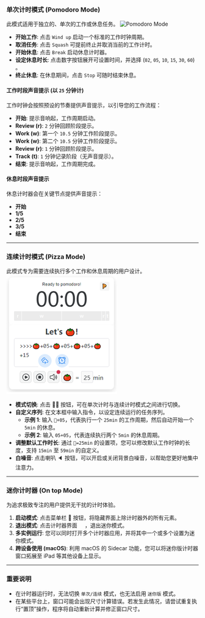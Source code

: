 ### **单次计时模式 (Pomodoro Mode)**

此模式适用于独立的、单次的工作或休息任务。
![Pomodoro Mode](/public/pomodoro-mode.png)

- **开始工作**: 点击 `Wind up` 启动一个标准的工作时钟周期。
- **取消任务**: 点击 `Squash` 可提前终止并取消当前的工作计时。
- **开始休息**: 点击 `Break` 启动休息计时器。
- **设定休息时长**: 点击数字按钮展开可设置时间，并选择 (`02`, `05`, `10`, `15`, `30`, `60`) 。
- **终止休息**: 在休息期间，点击 `Stop` 可随时结束休息。

#### **工作时段声音提示 (以 `25` 分钟计)**

工作时钟会按照预设的节奏提供声音提示，以引导您的工作流程：

- **开始**: 提示音响起，工作周期启动。
- **Review (r)**: `2` 分钟回顾阶段提示。
- **Work (w)**: 第一个 `10.5` 分钟工作阶段提示。
- **Work (w)**: 第二个 `10.5` 分钟工作阶段提示。
- **Review (r)**: `1` 分钟回顾阶段提示。
- **Track (t)**: `1` 分钟记录阶段（无声音提示）。
- **结束**: 提示音响起，工作周期完成。

#### **休息时段声音提示**

休息计时器会在关键节点提供声音提示：

- **开始**
- **1/5**
- **2/5**
- **3/5**
- **结束**

---

### **连续计时模式 (Pizza Mode)**

此模式专为需要连续执行多个工作和休息周期的用户设计。
![Pizza Mode](pizza-mode.png)

- **模式切换**: 点击 🍅🍕 按钮，可在单次计时与连续计时模式之间进行切换。
- **自定义序列**: 在文本框中输入指令，以设定连续运行的任务序列。
  - **示例 1**: 输入 `🍅+05`，代表执行一个 `25min` 的工作周期，然后自动开始一个 `5min` 的休息。
  - **示例 2**: 输入 `05+05`，代表连续执行两个 `5min` 的休息周期。
- **调整默认工作时长**: 通过 `🍅=25min` 的设置项，您可以修改默认工作时钟的长度，支持 `15min` 至 `59min` 的自定义。
- **白噪音**: 点击喇叭 🔈 按钮，可以开启或关闭背景白噪音，以帮助您更好地集中注意力。

---

### **迷你计时器 (On top Mode)**

为追求极致专注的用户提供无干扰的计时体验。

1.  **启动模式**: 点击菜单栏 📌 按钮，将隐藏界面上除计时器外的所有元素。
2.  **退出模式**: 点击计时器界面 <img src="/icons/ArrowExpand24Regular.svg" width="16" height="16" style="display: inline-block; vertical-align: middle;">，退出迷你模式。
3.  **多实例运行**: 您可以同时打开多个计时器应用，并将其中一个或多个设置为迷你模式。
4.  **跨设备使用 (macOS)**: 利用 macOS 的 Sidecar 功能，您可以将迷你版计时器窗口拓展至 iPad 等其他设备上显示。

---

### **重要说明**

- 在计时器运行时，无法切换 `单次/连续` 模式，也无法启用 `迷你版` 模式。
- 在某些平台上，窗口可能会出现尺寸计算错误。若发生此情况，请尝试重复执行“置顶”操作，程序将自动重新计算并修正窗口尺寸。
